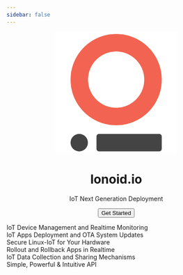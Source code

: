 ```yaml
---
sidebar: false
---
```

<figure align='center'>
  <img src='/logo.png' id="big-logo">
  <h1 id='main-title'>Ionoid.io</h1>
  <p id='secondary-title'>
    IoT Next Generation Deployment
  </p>
  <button id="get-started-button" onclick="window.location='/docs/introduction.html'">Get Started</button>
</figure>
<div id="features">
  <div class='feature-left'>
    <i class="fal fa-monitor-heart-rate"></i> IoT Device Management and Realtime Monitoring
  </div>
  <div class='feature-right'>
    IoT Apps Deployment and OTA System Updates <i class="fal fa-upload"></i>
  </div>
  <div class='feature-left'>
    <i class="fab fa-linux"></i> Secure Linux-IoT for Your Hardware
  </div>
  <div class='feature-right'>
    Rollout and Rollback Apps in Realtime <i class="fal fa-redo"></i>
  </div>
  <div class='feature-left'>
    <i class="fal fa-share-alt"></i> IoT Data Collection and Sharing Mechanisms
  </div>
  <div class='feature-right'>
    Simple, Powerful & Intuitive API <i class="fal fa-brackets-curly"></i>
  </div>
</div>